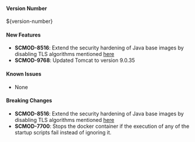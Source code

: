 #### Version Number
${version-number}

#### New Features

- **SCMOD-8516**: Extend the security hardening of Java base images by disabling TLS algorithms mentioned [here](https://github.com/CAFapi/opensuse-java11-images/blob/develop/src/main/docker/disableWeakTlsAlgorithms.patch)
- **SCMOD-9768**: Updated Tomcat to version 9.0.35

#### Known Issues
- None

#### Breaking Changes

- **SCMOD-8516**: Extend the security hardening of Java base images by disabling TLS algorithms mentioned [here](https://github.com/CAFapi/opensuse-java11-images/blob/develop/src/main/docker/disableWeakTlsAlgorithms.patch)
- **SCMOD-7700**:  Stops the docker container if the execution of any of the startup scripts fail instead of ignoring it.

